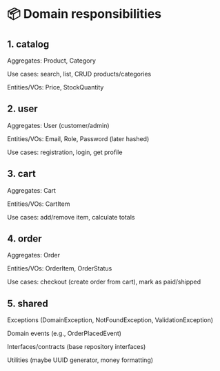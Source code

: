 # 📦 Domain responsibilities
## 1. catalog

Aggregates: Product, Category

Use cases: search, list, CRUD products/categories

Entities/VOs: Price, StockQuantity

## 2. user

Aggregates: User (customer/admin)

Entities/VOs: Email, Role, Password (later hashed)

Use cases: registration, login, get profile

## 3. cart

Aggregates: Cart

Entities/VOs: CartItem

Use cases: add/remove item, calculate totals

## 4. order

Aggregates: Order

Entities/VOs: OrderItem, OrderStatus

Use cases: checkout (create order from cart), mark as paid/shipped

## 5. shared

Exceptions (DomainException, NotFoundException, ValidationException)

Domain events (e.g., OrderPlacedEvent)

Interfaces/contracts (base repository interfaces)

Utilities (maybe UUID generator, money formatting)